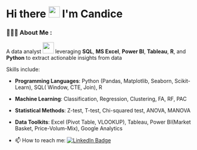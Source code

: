 #   Hi there <img src="https://media.giphy.com/media/hvRJCLFzcasrR4ia7z/giphy.gif" width="30px"/> I'm Candice


### 👩🏻‍💻 About Me :
A data analyst <img src="https://media.giphy.com/media/WUlplcMpOCEmTGBtBW/giphy.gif" width="30"> leveraging **SQL**, **MS Excel**, **Power BI**, **Tableau**, **R**, and **Python** to extract actionable insights from data</p>
Skills include:</p>
- **Programming Languages**: Python (Pandas, Matplotlib, Seaborn, Scikit-Learn), SQL( Window, CTE, Join), R</p>
- **Machine Learning**: Classification, Regression, Clustering, FA, RF, PAC</p>
- **Statistical Methods**: Z-test, T-test, Chi-squared test, ANOVA, MANOVA</p>
- **Data Toolkits**: Excel (Pivot Table, VLOOKUP), Tableau, Power BI(Market Basket, Price-Volum-Mix), Google Analytics</p>
- :mailbox: How to reach me:  <a href="https://www.linkedin.com/in/wu-candice/">
    <img src="https://img.shields.io/badge/LinkedIn-blue?style=for-the-badge&logo=linkedin&logoColor=white" alt="LinkedIn Badge"/>








